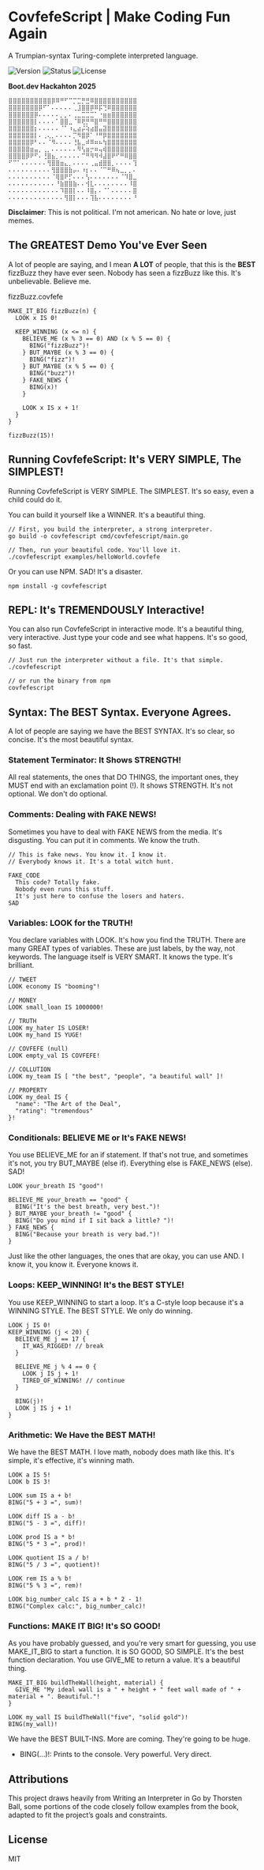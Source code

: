 # CovfefeScript | Make Coding Fun Again

A Trumpian-syntax Turing-complete interpreted language.

 <p align="left">
  <img src="https://img.shields.io/badge/version-0.0.1-blue" alt="Version">
  <img src="https://img.shields.io/badge/status-alpha-red" alt="Status">
  <img src="https://img.shields.io/badge/license-MIT-green" alt="License">
 </p>

 **Boot.dev Hackahton 2025**


```
⣿⣿⣿⣿⣿⣿⣿⣿⣿⣿⡿⠿⠛⠋⠉⡉⣉⡛⣛⠿⣿⣿⣿⣿⣿⣿⣿⣿⣿⣿
⣿⣿⣿⣿⣿⣿⣿⡿⠋⠁⠄⠄⠄⠄⠄⢀⣸⣿⣿⡿⠿⡯⢙⠿⣿⣿⣿⣿⣿⣿
⣿⣿⣿⣿⣿⣿⡿⠄⠄⠄⠄⠄⡀⡀⠄⢀⣀⣉⣉⣉⠁⠐⣶⣶⣿⣿⣿⣿⣿⣿
⣿⣿⣿⣿⣿⣿⡇⠄⠄⠄⠄⠁⣿⣿⣀⠈⠿⢟⡛⠛⣿⠛⠛⣿⣿⣿⣿⣿⣿⣿
⣿⣿⣿⣿⣿⣿⡆⠄⠄⠄⠄⠄⠈⠁⠰⣄⣴⡬⢵⣴⣿⣤⣽⣿⣿⣿⣿⣿⣿⣿
⣿⣿⣿⣿⣿⣿⡇⠄⢀⢄⡀⠄⠄⠄⠄⡉⠻⣿⡿⠁⠘⠛⡿⣿⣿⣿⣿⣿⣿⣿
⣿⣿⣿⣿⣿⡿⠃⠄⠄⠈⠻⠄⠄⠄⠄⢘⣧⣀⠾⠿⠶⠦⢳⣿⣿⣿⣿⣿⣿⣿
⣿⣿⣿⣿⣿⣶⣤⡀⢀⡀⠄⠄⠄⠄⠄⠄⠻⢣⣶⡒⠶⢤⢾⣿⣿⣿⣿⣿⣿⣿
⣿⣿⣿⣿⡿⠟⠋⠄⢘⣿⣦⡀⠄⠄⠄⠄⠄⠉⠛⠻⠻⠺⣼⣿⠟⠋⠛⠿⣿⣿
⠋⠉⠁⠄⠄⠄⠄⠄⠄⢻⣿⣿⣶⣄⡀⠄⠄⠄⠄⢀⣤⣾⣿⣿⡀⠄⠄⠄⠄⢹
⠄⠄⠄⠄⠄⠄⠄⠄⠄⠄⢻⣿⣿⣿⣷⡤⠄⠰⡆⠄⠄⠈⠉⠛⠿⢦⣀⡀⡀⠄
⠄⠄⠄⠄⠄⠄⠄⠄⠄⠄⠈⢿⣿⠟⡋⠄⠄⠄⢣⠄⠄⠄⠄⠄⠄⠄⠈⠹⣿⣀
⠄⠄⠄⠄⠄⠄⠄⠄⠄⠄⠄⠘⣷⣿⣿⣷⠄⠄⢺⣇⠄⠄⠄⠄⠄⠄⠄⠄⠸⣿
⠄⠄⠄⠄⠄⠄⠄⠄⠄⠄⠄⠄⠹⣿⣿⡇⠄⠄⠸⣿⡄⠄⠈⠁⠄⠄⠄⠄⠄⣿
⠄⠄⠄⠄⠄⠄⠄⠄⠄⠄⠄⠄⠄⢻⣿⡇⠄⠄⠄⢹⣧⠄⠄⠄⠄⠄⠄⠄⠄⠘
```

**Disclaimer**: This is not political. I'm not american. No hate or love, just memes.

## The GREATEST Demo You've Ever Seen

A lot of people are saying, and I mean **A LOT** of people, that this is the **BEST** fizzBuzz they have ever seen. Nobody has seen a fizzBuzz like this. It's unbelievable. Believe me.

fizzBuzz.covfefe

```
MAKE_IT_BIG fizzBuzz(n) {
  LOOK x IS 0!

  KEEP_WINNING (x <= n) {
    BELIEVE_ME (x % 3 == 0) AND (x % 5 == 0) {
      BING("fizzBuzz")!
    } BUT_MAYBE (x % 3 == 0) {
      BING("fizz")!
    } BUT_MAYBE (x % 5 == 0) {
      BING("buzz")!
    } FAKE_NEWS {
      BING(x)!
    }

    LOOK x IS x + 1!
  }
}

fizzBuzz(15)!
```

## Running CovfefeScript: It's VERY SIMPLE, The SIMPLEST!

Running CovfefeScript is VERY SIMPLE. The SIMPLEST. It's so easy, even a child could do it.

You can build it yourself like a WINNER. It's a beautiful thing.

```
// First, you build the interpreter, a strong interpreter.
go build -o covfefescript cmd/covfefescript/main.go

// Then, run your beautiful code. You'll love it.
./covfefescript examples/helloWorld.covfefe

```

Or you can use NPM. SAD! It's a disaster.

```
npm install -g covfefescript
```

## REPL: It's TREMENDOUSLY Interactive!

You can also run CovfefeScript in interactive mode. It's a beautiful thing, very interactive. Just type your code and see what happens. It's so good, so fast.

```
// Just run the interpreter without a file. It's that simple.
./covfefescript

// or run the binary from npm 
covfefescript

```


## Syntax: The BEST Syntax. Everyone Agrees.

A lot of people are saying we have the BEST SYNTAX. It's so clear, so concise. It's the most beautiful syntax.

### Statement Terminator: It Shows STRENGTH!

All real statements, the ones that DO THINGS, the important ones, they MUST end with an exclamation point (!). It shows STRENGTH. It's not optional. We don't do optional.

### Comments: Dealing with FAKE NEWS!

Sometimes you have to deal with FAKE NEWS from the media. It's disgusting. You can put it in comments. We know the truth.

```
// This is fake news. You know it. I know it.
// Everybody knows it. It's a total witch hunt.

FAKE_CODE
  This code? Totally fake.
  Nobody even runs this stuff.
  It's just here to confuse the losers and haters.
SAD

```

### Variables: LOOK for the TRUTH!

You declare variables with LOOK. It's how you find the TRUTH. There are many GREAT types of variables. These are just labels, by the way, not keywords. The language itself is VERY SMART. It knows the type. It's brilliant.

```
// TWEET
LOOK economy IS "booming"!

// MONEY
LOOK small_loan IS 1000000!

// TRUTH
LOOK my_hater IS LOSER!
LOOK my_hand IS YUGE!

// COVFEFE (null)
LOOK empty_val IS COVFEFE!

// COLLUTION
LOOK my_team IS [ "the best", "people", "a beautiful wall" ]!

// PROPERTY
LOOK my_deal IS {
  "name": "The Art of the Deal",
  "rating": "tremendous"
}!

```

### Conditionals: BELIEVE ME or It's FAKE NEWS!

You use BELIEVE_ME for an if statement. If that's not true, and sometimes it's not, you try BUT_MAYBE (else if). Everything else is FAKE_NEWS (else). SAD!

```
LOOK your_breath IS "good"!

BELIEVE_ME your_breath == "good" {
  BING("It's the best breath, very best.")!
} BUT_MAYBE your_breath != "good" {
  BING("Do you mind if I sit back a little? ")!
} FAKE_NEWS {
  BING("Because your breath is very bad.")!
}
```

Just like the other languages, the ones that are okay, you can use AND. I know it, you know it. Everyone knows it.

### Loops: KEEP_WINNING! It's the BEST STYLE!

You use KEEP_WINNING to start a loop. It's a C-style loop because it's a WINNING STYLE. The BEST STYLE. We only do winning.

```
LOOK j IS 0!
KEEP_WINNING (j < 20) {
  BELIEVE_ME j == 17 {
    IT_WAS_RIGGED! // break
  }

  BELIEVE_ME j % 4 == 0 {
    LOOK j IS j + 1!
    TIRED_OF_WINNING! // continue
  }

  BING(j)!
  LOOK j IS j + 1!
}
```

### Arithmetic: We Have the BEST MATH!

We have the BEST MATH. I love math, nobody does math like this. It's simple, it's effective, it's winning math.

```
LOOK a IS 5!
LOOK b IS 3!

LOOK sum IS a + b!
BING("5 + 3 =", sum)!

LOOK diff IS a - b!
BING("5 - 3 =", diff)!

LOOK prod IS a * b!
BING("5 * 3 =", prod)!

LOOK quotient IS a / b!
BING("5 / 3 =", quotient)!

LOOK rem IS a % b!
BING("5 % 3 =", rem)!

LOOK big_number_calc IS a + b * 2 - 1!
BING("Complex calc:", big_number_calc)!

```

### Functions: MAKE IT BIG! It's SO GOOD!

As you have probably guessed, and you're very smart for guessing, you use MAKE_IT_BIG to start a function. It is SO GOOD, SO SIMPLE. It's the best function declaration. You use GIVE_ME to return a value. It's a beautiful thing.

```
MAKE_IT_BIG buildTheWall(height, material) {
  GIVE_ME "My ideal wall is a " + height + " feet wall made of " + material + ". Beautiful."!
}

LOOK my_wall IS buildTheWall("five", "solid gold")!
BING(my_wall)!
```

We have the BEST BUILT-INS. More are coming. They're going to be huge.

- BING(...)!: Prints to the console. Very powerful. Very direct.

## Attributions

This project draws heavily from Writing an Interpreter in Go by Thorsten Ball, some portions of the code closely follow examples from the book, adapted to fit the project’s goals and constraints.

## License

MIT
